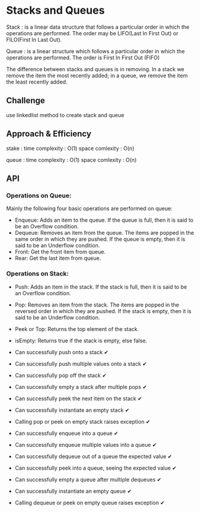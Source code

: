 # Stacks and Queues
<!-- Short summary or background information -->
Stack  : is a linear data structure that follows a particular order in which the operations are performed. The order may be LIFO(Last In First Out) or FILO(First In Last Out).

 Queue : is a linear structure which follows a particular order in which the operations are performed. The order is First In First Out (FIFO)

 The difference between stacks and queues is in removing. In a stack we remove the item the most recently added; in a queue, we remove the item the least recently added.
## Challenge
<!-- Description of the challenge -->
use linkedlist method to create stack and queue
## Approach & Efficiency
<!-- What approach did you take? Why? What is the Big O space/time for this approach? -->
stake : time complexity : O(1)
        space comlexity : O(n)

queue : time complexity : O(1)
        space comlexity : O(n)

## API
<!-- Description of each method publicly available to your Stack and Queue-->
 ### Operations on Queue:
Mainly the following four basic operations are performed on queue:
 * Enqueue: Adds an item to the queue. If the queue is full, then it is said to be an Overflow condition.
 * Dequeue: Removes an item from the queue. The items are popped in the same order in which they are pushed. If the queue is empty, then it is said to be an Underflow condition.
 * Front: Get the front item from queue.
 * Rear: Get the last item from queue.

### Operations on Stack:
* Push: Adds an item in the stack. If the stack is full, then it is said to be an Overflow condition.
* Pop: Removes an item from the stack. The items are popped in the reversed order in which they are pushed. If the stack is empty, then it is said to be an Underflow condition.
* Peek or Top: Returns the top element of the stack.
* isEmpty: Returns true if the stack is empty, else false.

 * Can successfully push onto a stack ✔
 * Can successfully push multiple values onto a stack ✔
 * Can successfully pop off the stack  ✔
 * Can successfully empty a stack after multiple pops ✔
 * Can successfully peek the next item on the stack ✔
 * Can successfully instantiate an empty stack ✔
 * Calling pop or peek on empty stack raises exception ✔
 * Can successfully enqueue into a queue ✔
 * Can successfully enqueue multiple values into a queue ✔
 * Can successfully dequeue out of a queue the expected value ✔
 * Can successfully peek into a queue, seeing the expected value ✔
 * Can successfully empty a queue after multiple dequeues ✔
 * Can successfully instantiate an empty queue ✔
 * Calling dequeue or peek on empty queue raises exception ✔



